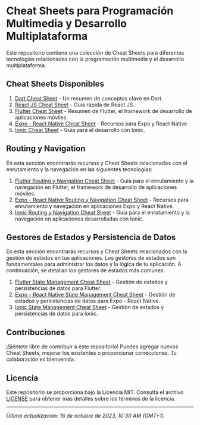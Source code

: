 # Cheat Sheets para Programación Multimedia y Desarrollo Multiplataforma

Este repositorio contiene una colección de Cheat Sheets para diferentes tecnologías relacionadas con la programación multimedia y el desarrollo multiplataforma.

## Cheat Sheets Disponibles

1. [Dart Cheat Sheet](Dart%20-%20CheatSheet.md) - Un resumen de conceptos clave en Dart.
2. [React JS Cheat Sheet](React%20JS%20-%20CheatSheet.md) - Guía rápida de React JS.
3. [Flutter Cheat Sheet](Flutter%20-%20CheatSheet.md) - Resumen de Flutter, el framework de desarrollo de aplicaciones móviles.
4. [Expo - React Native Cheat Sheet](Expo%20-%20React%20Native%20-%20CheatSheet.md) - Recursos para Expo y React Native.
5. [Ionic Cheat Sheet](Ionic%20-%20CheatSheet.md) - Guía para el desarrollo con Ionic.

## Routing y Navigation

En esta sección encontrarás recursos y Cheat Sheets relacionados con el enrutamiento y la navegación en las siguientes tecnologías:

1. [Flutter Routing y Navigation Cheat Sheet](Flutter%20Routing%20y%20Navigation%20-%20CheatSheet.md) - Guía para el enrutamiento y la navegación en Flutter, el framework de desarrollo de aplicaciones móviles.
2. [Expo - React Native Routing y Navigation Cheat Sheet](Expo%20-%20React%20Native%20Routing%20y%20Navigation%20-%20CheatSheet.md) - Recursos para enrutamiento y navegación en aplicaciones Expo y React Native.
3. [Ionic Routing y Navigation Cheat Sheet](Ionic%20Routing%20y%20Navigation%20-%20CheatSheet.md) - Guía para el enrutamiento y la navegación en aplicaciones desarrolladas con Ionic.

## Gestores de Estados y Persistencia de Datos

En esta sección encontrarás recursos y Cheat Sheets relacionados con la gestión de estados en tus aplicaciones. Los gestores de estados son fundamentales para administrar los datos y la lógica de tu aplicación. A continuación, se detallan los gestores de estados más comunes:

1. [Flutter State Management Cheat Sheet](Flutter%20State%20Management%20Persist%20-%20CheatSheet.md) - Gestión de estados y persistencias de datos para Flutter.
2. [Expo - React Native State Management Cheat Sheet](Expo%20-%20React%20Native%20State%20Management%20Persist%20-%20CheatSheet.md) - Gestión de estados y persistencias de datos para Expo - React Native.
3. [Ionic State Management Cheat Sheet](Ionic%20State%20Management%20Persist%20-%20CheatSheet.md) - Gestión de estados y persistencias de datos para Ionic.

## Contribuciones

¡Siéntete libre de contribuir a este repositorio! Puedes agregar nuevos Cheat Sheets, mejorar los existentes o proporcionar correcciones. Tu colaboración es bienvenida.

## Licencia

Este repositorio se proporciona bajo la Licencia MIT. Consulta el archivo [LICENSE](LICENSE) para obtener más detalles sobre los términos de la licencia.

---

*Última actualización: 16 de octubre de 2023, 10:30 AM (GMT+1).*
